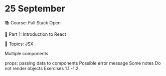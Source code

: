 # 25 September

📚 Course: Full Stack Open

🧩 Part 1: Introduction to React

🔖 Topics: 
JSX

Multiple components

props: passing data to components
Possible error message
Some notes
Do not render objects
Exercises 1.1.-1.2.





